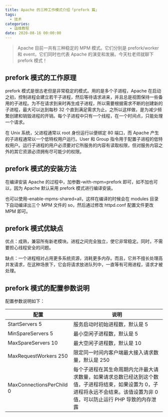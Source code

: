 ```yaml
---
title: Apache 的三种工作模式介绍「prefork 篇」
tags:
  - 技术
categories:
  - 运维教程
date: 2020-08-16 00:00:00
---
```


> Apache 目前一共有三种稳定的 MPM 模式。它们分别是 prefork/worker 和 event，它们同时也代表 Apache 的演变和发展。今天杜老师就聊下 prefork 模式！

<!-- more -->

## prefork 模式的工作原理

prefork 模式是很古老但是非常稳定的模式。用的是多个子进程，Apache 在启动之初，控制进程会建立若干子进程，然后等待请求进来，并且总是视图保持一些备用的子进程。为不在请求到来时再生成子进程，所以需要根据需求不断的创建新的子进程，最大可以达到每秒 32 个直到满足需求为止。之所以这样做，是为减少频繁创建和销毁进程的开销。每个子进程中只有一个线程，在一个时间点，只能处理一个请求。

在 Unix 系统，父进程通常以 root 身份运行以便绑定 80 端口，而 Apache 产生的子进程通常以一个低特权用户运行。User 和 Group 指令用于配置子进程的低特权用户。运行子进程的用户必须要对它所服务的内容有读取权限，但对服务内容之外的其它资源必须拥有尽可能少的权限。

## prefork 模式的安装方法

在编译安装 Apache 的过程中，加参数–with-mpm=prefork 即可，如不加也可以，因为 Apache 默认采用 prefork 模式进行编译安装。

也可以使用–enable-mpms-shared=all，这样在编译的时候会在 modules 目录下自动编译出三个 MPM 文件的 so，然后通过修改 httpd.conf 配置文件更改 MPM 即可。

## prefork 模式优缺点

优点：成熟，兼容所有新老模块。进程之间完全独立，使它非常稳定。同时，不需要担心线程安全的问题。

缺点：一个进程相对占用更多系统资源，消耗更多内存。而且，它并不擅长处理高并发请求，在这种场景下，它会将请求放进队列中，一直等有可用进程，请求才被处理。

## prefork 模式的配置参数说明

配置参数说明如下：

| 配置 | 说明 |
| - | - |
| StartServers 5 | 服务启动时初始进程数，默认是 5 |
| MinSpareServers 5 | 最小空闲子进程数，默认是 5 |
| MaxSpareServers 10 | 最大空闲子进程数，默认是 10 |
| MaxRequestWorkers 250 | 限定同一时间内客户端最大接入请求数量，默认是 250 |
| MaxConnectionsPerChild 0 | 每个子进程在其生命周期内允许最大请求数量，如果请求总数已经达到这个数值，子进程将结束，如果设置为 0，子进程将永远不会结束。该值设置为非 0 值，可以防止运行 PHP 导致的内存泄露 |
